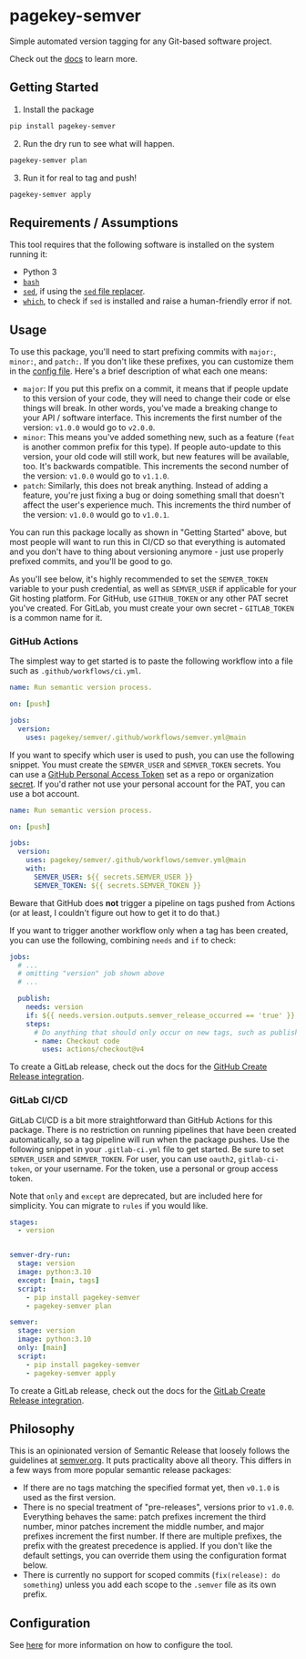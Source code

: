 # pagekey-semver

Simple automated version tagging for any Git-based software project.

Check out the [docs](./docs/index.md) to learn more.


## Getting Started

1. Install the package

```bash
pip install pagekey-semver
```

2. Run the dry run to see what will happen.

```bash
pagekey-semver plan
```

3. Run it for real to tag and push!

```bash
pagekey-semver apply
```


## Requirements / Assumptions

This tool requires that the following software is installed on the system running it:

- Python 3
- [`bash`](https://linux.die.net/man/1/bash)
- [`sed`](https://linux.die.net/man/1/sed), if using the [`sed` file replacer](./docs/config/file_replacers/sed.md).
- [`which`](https://linux.die.net/man/1/which), to check if `sed` is installed and raise a human-friendly error if not.


## Usage

To use this package, you'll need to start prefixing commits with `major:`, `minor:`, and `patch:`. If you don't like these prefixes, you can customize them in the [config file](./docs/config/index.md). Here's a brief description of what each one means:

- `major`: If you put this prefix on a commit, it means that if people update to this version of your code, they will need to change their code or else things will break. In other words, you've made a breaking change to your API / software interface. This increments the first number of the version: `v1.0.0` would go to `v2.0.0`.
- `minor`: This means you've added something new, such as a feature (`feat` is another common prefix for this type). If people auto-update to this version, your old code will still work, but new features will be available, too. It's backwards compatible. This increments the second number of the version: `v1.0.0` would go to `v1.1.0`.
- `patch`: Similarly, this does not break anything. Instead of adding a feature, you're just fixing a bug or doing something small that doesn't affect the user's experience much. This increments the third number of the version: `v1.0.0` would go to `v1.0.1`.

You can run this package locally as shown in "Getting Started" above, but most people will want to run this in CI/CD so that everything is automated and you don't have to thing about versioning anymore - just use properly prefixed commits, and you'll be good to go.

As you'll see below, it's highly recommended to set the `SEMVER_TOKEN` variable to your push credential, as well as `SEMVER_USER` if applicable for your Git hosting platform. For GitHub, use `GITHUB_TOKEN` or any other PAT secret you've created. For GitLab, you must create your own secret - `GITLAB_TOKEN` is a common name for it.


### GitHub Actions

The simplest way to get started is to paste the following workflow into a file such as `.github/workflows/ci.yml`.

```yaml
name: Run semantic version process.

on: [push]

jobs:
  version:
    uses: pagekey/semver/.github/workflows/semver.yml@main
```

If you want to specify which user is used to push, you can use the following snippet. You must create the `SEMVER_USER` and `SEMVER_TOKEN` secrets. You can use a [GitHub Personal Access Token](https://docs.github.com/en/authentication/keeping-your-account-and-data-secure/managing-your-personal-access-tokens) set as a repo or organization [secret](https://docs.github.com/en/actions/security-for-github-actions/security-guides/using-secrets-in-github-actions). If you'd rather not use your personal account for the PAT, you can use a bot account.

```yaml
name: Run semantic version process.

on: [push]

jobs:
  version:
    uses: pagekey/semver/.github/workflows/semver.yml@main
    with:
      SEMVER_USER: ${{ secrets.SEMVER_USER }}
      SEMVER_TOKEN: ${{ secrets.SEMVER_TOKEN }}
```

Beware that GitHub does **not** trigger a pipeline on tags pushed from Actions (or at least, I couldn't figure out how to get it to do that.)

If you want to trigger another workflow only when a tag has been created, you can use the following, combining `needs` and `if` to check:

```yaml
jobs:
  # ...
  # omitting "version" job shown above
  # ...

  publish:
    needs: version
    if: ${{ needs.version.outputs.semver_release_occurred == 'true' }}
    steps:
      # Do anything that should only occur on new tags, such as publishing/deploying your code.
      - name: Checkout code
        uses: actions/checkout@v4
```

To create a GitLab release, check out the docs for the [GitHub Create Release integration](./docs/config/create_release.md#github).


### GitLab CI/CD

GitLab CI/CD is a bit more straightforward than GitHub Actions for this package. There is no restriction on running pipelines that have been created automatically, so a tag pipeline will run when the package pushes. Use the following snippet in your `.gitlab-ci.yml` file to get started. Be sure to set `SEMVER_USER` and `SEMVER_TOKEN`. For user, you can use `oauth2`, `gitlab-ci-token`, or your username. For the token, use a personal or group access token.

Note that `only` and `except` are deprecated, but are included here for simplicity. You can migrate to `rules` if you would like.

```yaml
stages:
  - version


semver-dry-run:
  stage: version
  image: python:3.10
  except: [main, tags]
  script:
    - pip install pagekey-semver
    - pagekey-semver plan

semver:
  stage: version
  image: python:3.10
  only: [main]
  script:
    - pip install pagekey-semver
    - pagekey-semver apply
```

To create a GitLab release, check out the docs for the [GitLab Create Release integration](./docs/config/create_release.md#gitlab).


## Philosophy

This is an opinionated version of Semantic Release that loosely follows the guidelines at [semver.org](https://semver.org/). It puts practicality above all theory. This differs in a few ways from more popular semantic release packages:

- If there are no tags matching the specified format yet, then `v0.1.0` is used as the first version.
- There is no special treatment of "pre-releases", versions prior to `v1.0.0`. Everything behaves the same: patch prefixes increment the third number, minor patches increment the middle number, and major prefixes increment the first number. If there are multiple prefixes, the prefix with the greatest precedence is applied. If you don't like the default settings, you can override them using the configuration format below.
- There is currently no support for scoped commits (`fix(release): do something`) unless you add each scope to the `.semver` file as its own prefix.


## Configuration

See [here](./docs/config/index.md) for more information on how to configure the tool.
